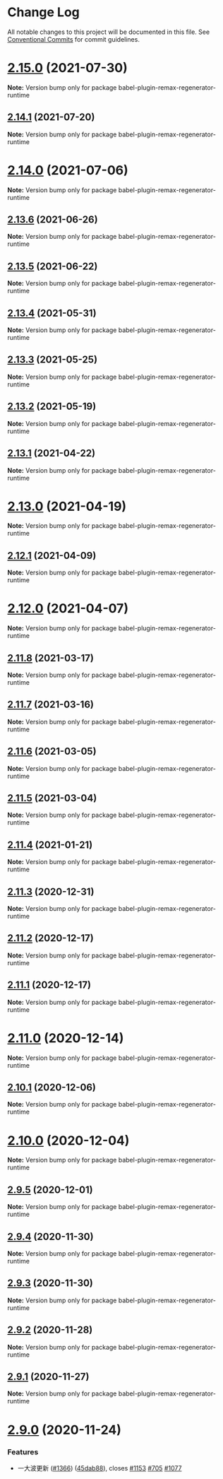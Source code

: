 # Change Log

All notable changes to this project will be documented in this file.
See [Conventional Commits](https://conventionalcommits.org) for commit guidelines.

# [2.15.0](https://github.com/remaxjs/remax/compare/v2.14.1...v2.15.0) (2021-07-30)

**Note:** Version bump only for package babel-plugin-remax-regenerator-runtime

## [2.14.1](https://github.com/remaxjs/remax/compare/v2.14.0...v2.14.1) (2021-07-20)

**Note:** Version bump only for package babel-plugin-remax-regenerator-runtime

# [2.14.0](https://github.com/remaxjs/remax/compare/v2.13.6...v2.14.0) (2021-07-06)

**Note:** Version bump only for package babel-plugin-remax-regenerator-runtime

## [2.13.6](https://github.com/remaxjs/remax/compare/v2.13.5...v2.13.6) (2021-06-26)

**Note:** Version bump only for package babel-plugin-remax-regenerator-runtime

## [2.13.5](https://github.com/remaxjs/remax/compare/v2.13.4...v2.13.5) (2021-06-22)

**Note:** Version bump only for package babel-plugin-remax-regenerator-runtime

## [2.13.4](https://github.com/remaxjs/remax/compare/v2.13.3...v2.13.4) (2021-05-31)

**Note:** Version bump only for package babel-plugin-remax-regenerator-runtime

## [2.13.3](https://github.com/remaxjs/remax/compare/v2.13.2...v2.13.3) (2021-05-25)

**Note:** Version bump only for package babel-plugin-remax-regenerator-runtime

## [2.13.2](https://github.com/remaxjs/remax/compare/v2.13.1...v2.13.2) (2021-05-19)

**Note:** Version bump only for package babel-plugin-remax-regenerator-runtime

## [2.13.1](https://github.com/remaxjs/remax/compare/v2.13.0...v2.13.1) (2021-04-22)

**Note:** Version bump only for package babel-plugin-remax-regenerator-runtime

# [2.13.0](https://github.com/remaxjs/remax/compare/v2.12.1...v2.13.0) (2021-04-19)

**Note:** Version bump only for package babel-plugin-remax-regenerator-runtime

## [2.12.1](https://github.com/remaxjs/remax/compare/v2.12.0...v2.12.1) (2021-04-09)

**Note:** Version bump only for package babel-plugin-remax-regenerator-runtime

# [2.12.0](https://github.com/remaxjs/remax/compare/v2.11.8...v2.12.0) (2021-04-07)

**Note:** Version bump only for package babel-plugin-remax-regenerator-runtime

## [2.11.8](https://github.com/remaxjs/remax/compare/v2.11.7...v2.11.8) (2021-03-17)

**Note:** Version bump only for package babel-plugin-remax-regenerator-runtime

## [2.11.7](https://github.com/remaxjs/remax/compare/v2.11.6...v2.11.7) (2021-03-16)

**Note:** Version bump only for package babel-plugin-remax-regenerator-runtime

## [2.11.6](https://github.com/remaxjs/remax/compare/v2.11.5...v2.11.6) (2021-03-05)

**Note:** Version bump only for package babel-plugin-remax-regenerator-runtime

## [2.11.5](https://github.com/remaxjs/remax/compare/v2.11.4...v2.11.5) (2021-03-04)

**Note:** Version bump only for package babel-plugin-remax-regenerator-runtime

## [2.11.4](https://github.com/remaxjs/remax/compare/v2.11.3...v2.11.4) (2021-01-21)

**Note:** Version bump only for package babel-plugin-remax-regenerator-runtime

## [2.11.3](https://github.com/remaxjs/remax/compare/v2.11.2...v2.11.3) (2020-12-31)

**Note:** Version bump only for package babel-plugin-remax-regenerator-runtime

## [2.11.2](https://github.com/remaxjs/remax/compare/v2.11.1...v2.11.2) (2020-12-17)

**Note:** Version bump only for package babel-plugin-remax-regenerator-runtime

## [2.11.1](https://github.com/remaxjs/remax/compare/v2.11.0...v2.11.1) (2020-12-17)

**Note:** Version bump only for package babel-plugin-remax-regenerator-runtime

# [2.11.0](https://github.com/remaxjs/remax/compare/v2.10.1...v2.11.0) (2020-12-14)

**Note:** Version bump only for package babel-plugin-remax-regenerator-runtime

## [2.10.1](https://github.com/remaxjs/remax/compare/v2.10.0...v2.10.1) (2020-12-06)

**Note:** Version bump only for package babel-plugin-remax-regenerator-runtime

# [2.10.0](https://github.com/remaxjs/remax/compare/v2.9.5...v2.10.0) (2020-12-04)

**Note:** Version bump only for package babel-plugin-remax-regenerator-runtime

## [2.9.5](https://github.com/remaxjs/remax/compare/v2.9.4...v2.9.5) (2020-12-01)

**Note:** Version bump only for package babel-plugin-remax-regenerator-runtime

## [2.9.4](https://github.com/remaxjs/remax/compare/v2.9.3...v2.9.4) (2020-11-30)

**Note:** Version bump only for package babel-plugin-remax-regenerator-runtime

## [2.9.3](https://github.com/remaxjs/remax/compare/v2.9.2...v2.9.3) (2020-11-30)

**Note:** Version bump only for package babel-plugin-remax-regenerator-runtime

## [2.9.2](https://github.com/remaxjs/remax/compare/v2.9.1...v2.9.2) (2020-11-28)

**Note:** Version bump only for package babel-plugin-remax-regenerator-runtime

## [2.9.1](https://github.com/remaxjs/remax/compare/v2.9.0...v2.9.1) (2020-11-27)

**Note:** Version bump only for package babel-plugin-remax-regenerator-runtime

# [2.9.0](https://github.com/remaxjs/remax/compare/v2.8.10...v2.9.0) (2020-11-24)

### Features

- 一大波更新 ([#1366](https://github.com/remaxjs/remax/issues/1366)) ([45dab88](https://github.com/remaxjs/remax/commit/45dab88561bdbd1296ec4204aec572d00e46b1b4)), closes [#1153](https://github.com/remaxjs/remax/issues/1153) [#705](https://github.com/remaxjs/remax/issues/705) [#1077](https://github.com/remaxjs/remax/issues/1077)
